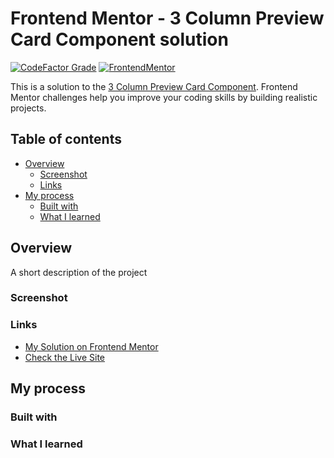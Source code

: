 # Frontend Mentor - 3 Column Preview Card Component solution

[![CodeFactor Grade](https://img.shields.io/codefactor/grade/github/EONRaider/3-Column-Preview-Card-Component?label=CodeFactor&logo=codefactor&style=flat-square)](https://www.codefactor.io/repository/github/eonraider/3-Column-Preview-Card-Component)
[![FrontendMentor](https://img.shields.io/badge/FrontendMentor-EONRaider-blue?style=flat-square)](https://www.frontendmentor.io/profile/EONRaider)

This is a solution to the [3 Column Preview Card Component](https://www.frontendmentor.io/challenges/3column-preview-card-component-pH92eAR2-). Frontend Mentor challenges help you improve your coding skills by building realistic projects.

## Table of contents

- [Overview](#overview)
  - [Screenshot](#screenshot)
  - [Links](#links)
- [My process](#my-process)
  - [Built with](#built-with)
  - [What I learned](#what-i-learned)

## Overview

A short description of the project

### Screenshot

### Links

- [My Solution on Frontend Mentor](https://www.frontendmentor.io/solutions/project-name)
- [Check the Live Site](https://eonraider-3-column-preview-card.netlify.app/)

## My process

### Built with

### What I learned
